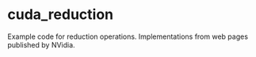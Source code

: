# cuda_reduction

Example code for reduction operations. Implementations from web pages published by NVidia.
